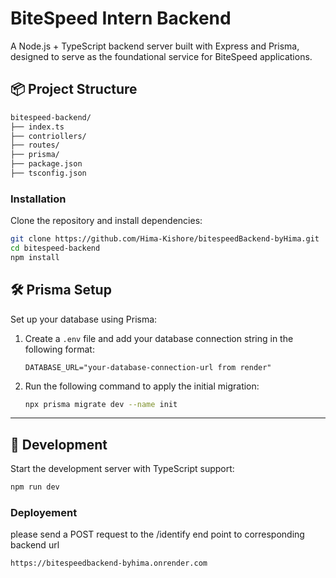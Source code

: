 # BiteSpeed Intern Backend

A Node.js + TypeScript backend server built with Express and Prisma, designed to serve as the foundational service for BiteSpeed applications.

## 📦 Project Structure

```bash
bitespeed-backend/
├── index.ts         
├── contriollers/
├── routes/    
├── prisma/          
├── package.json     
├── tsconfig.json    
```

### Installation

Clone the repository and install dependencies:

```bash
git clone https://github.com/Hima-Kishore/bitespeedBackend-byHima.git
cd bitespeed-backend
npm install
```

## 🛠️ Prisma Setup

Set up your database using Prisma:

1. Create a `.env` file and add your database connection string in the following format:

    ```env
    DATABASE_URL="your-database-connection-url from render"
    ```

2. Run the following command to apply the initial migration:

    ```bash
    npx prisma migrate dev --name init
    ```

---

## 🔧 Development

Start the development server with TypeScript support:

```bash
npm run dev
```

### Deployement

please send a POST request to the /identify end point to corresponding backend url

```bash
https://bitespeedbackend-byhima.onrender.com
```


